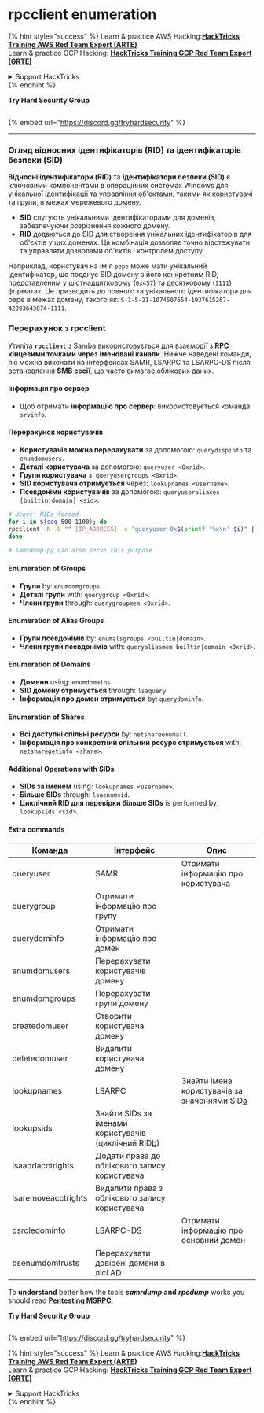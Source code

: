 # rpcclient enumeration

{% hint style="success" %}
Learn & practice AWS Hacking:<img src="/.gitbook/assets/arte.png" alt="" data-size="line">[**HackTricks Training AWS Red Team Expert (ARTE)**](https://training.hacktricks.xyz/courses/arte)<img src="/.gitbook/assets/arte.png" alt="" data-size="line">\
Learn & practice GCP Hacking: <img src="/.gitbook/assets/grte.png" alt="" data-size="line">[**HackTricks Training GCP Red Team Expert (GRTE)**<img src="/.gitbook/assets/grte.png" alt="" data-size="line">](https://training.hacktricks.xyz/courses/grte)

<details>

<summary>Support HackTricks</summary>

* Check the [**subscription plans**](https://github.com/sponsors/carlospolop)!
* **Join the** 💬 [**Discord group**](https://discord.gg/hRep4RUj7f) or the [**telegram group**](https://t.me/peass) or **follow** us on **Twitter** 🐦 [**@hacktricks\_live**](https://twitter.com/hacktricks\_live)**.**
* **Share hacking tricks by submitting PRs to the** [**HackTricks**](https://github.com/carlospolop/hacktricks) and [**HackTricks Cloud**](https://github.com/carlospolop/hacktricks-cloud) github repos.

</details>
{% endhint %}

**Try Hard Security Group**

<figure><img src="/.gitbook/assets/telegram-cloud-document-1-5159108904864449420.jpg" alt=""><figcaption></figcaption></figure>

{% embed url="https://discord.gg/tryhardsecurity" %}

***

### Огляд відносних ідентифікаторів (RID) та ідентифікаторів безпеки (SID)

**Відносні ідентифікатори (RID)** та **ідентифікатори безпеки (SID)** є ключовими компонентами в операційних системах Windows для унікальної ідентифікації та управління об'єктами, такими як користувачі та групи, в межах мережевого домену.

- **SID** слугують унікальними ідентифікаторами для доменів, забезпечуючи розрізнення кожного домену.
- **RID** додаються до SID для створення унікальних ідентифікаторів для об'єктів у цих доменах. Ця комбінація дозволяє точно відстежувати та управляти дозволами об'єктів і контролем доступу.

Наприклад, користувач на ім'я `pepe` може мати унікальний ідентифікатор, що поєднує SID домену з його конкретним RID, представленим у шістнадцятковому (`0x457`) та десятковому (`1111`) форматах. Це призводить до повного та унікального ідентифікатора для pepe в межах домену, такого як: `S-1-5-21-1074507654-1937615267-42093643874-1111`.


### **Перерахунок з rpcclient**

Утиліта **`rpcclient`** з Samba використовується для взаємодії з **RPC кінцевими точками через іменовані канали**. Нижче наведені команди, які можна виконати на інтерфейсах SAMR, LSARPC та LSARPC-DS після встановлення **SMB сесії**, що часто вимагає облікових даних.

#### Інформація про сервер

* Щоб отримати **інформацію про сервер**: використовується команда `srvinfo`.

#### Перерахунок користувачів

* **Користувачів можна перерахувати** за допомогою: `querydispinfo` та `enumdomusers`.
* **Деталі користувача** за допомогою: `queryuser <0xrid>`.
* **Групи користувача** з: `queryusergroups <0xrid>`.
* **SID користувача отримується** через: `lookupnames <username>`.
* **Псевдоніми користувачів** за допомогою: `queryuseraliases [builtin|domain] <sid>`.
```bash
# Users' RIDs-forced
for i in $(seq 500 1100); do
rpcclient -N -U "" [IP_ADDRESS] -c "queryuser 0x$(printf '%x\n' $i)" | grep "User Name\|user_rid\|group_rid" && echo "";
done

# samrdump.py can also serve this purpose
```
#### Enumeration of Groups

* **Групи** by: `enumdomgroups`.
* **Деталі групи** with: `querygroup <0xrid>`.
* **Члени групи** through: `querygroupmem <0xrid>`.

#### Enumeration of Alias Groups

* **Групи псевдонімів** by: `enumalsgroups <builtin|domain>`.
* **Члени групи псевдонімів** with: `queryaliasmem builtin|domain <0xrid>`.

#### Enumeration of Domains

* **Домени** using: `enumdomains`.
* **SID домену отримується** through: `lsaquery`.
* **Інформація про домен отримується** by: `querydominfo`.

#### Enumeration of Shares

* **Всі доступні спільні ресурси** by: `netshareenumall`.
* **Інформація про конкретний спільний ресурс отримується** with: `netsharegetinfo <share>`.

#### Additional Operations with SIDs

* **SIDs за іменем** using: `lookupnames <username>`.
* **Більше SIDs** through: `lsaenumsid`.
* **Циклічний RID для перевірки більше SIDs** is performed by: `lookupsids <sid>`.

#### **Extra commands**

| **Команда**         | **Інтерфейс**                                                                                                                                     | **Опис**                                                                                                                           |
| ------------------- | ------------------------------------------------------------------------------------------------------------------------------------------------- | ----------------------------------------------------------------------------------------------------------------------------------------- |
| queryuser           | SAMR                                                                                                                                              | Отримати інформацію про користувача                                                                                                                 |
| querygroup          | Отримати інформацію про групу                                                                                                                        |                                                                                                                                           |
| querydominfo        | Отримати інформацію про домен                                                                                                                       |                                                                                                                                           |
| enumdomusers        | Перерахувати користувачів домену                                                                                                                            |                                                                                                                                           |
| enumdomgroups       | Перерахувати групи домену                                                                                                                           |                                                                                                                                           |
| createdomuser       | Створити користувача домену                                                                                                                              |                                                                                                                                           |
| deletedomuser       | Видалити користувача домену                                                                                                                              |                                                                                                                                           |
| lookupnames         | LSARPC                                                                                                                                            | Знайти імена користувачів за значеннями SID[a](https://learning.oreilly.com/library/view/network-security-assessment/9781491911044/ch08.html#ch08fn8) |
| lookupsids          | Знайти SIDs за іменами користувачів (циклічний RID[b](https://learning.oreilly.com/library/view/network-security-assessment/9781491911044/ch08.html#ch08fn9)) |                                                                                                                                           |
| lsaaddacctrights    | Додати права до облікового запису користувача                                                                                                                      |                                                                                                                                           |
| lsaremoveacctrights | Видалити права з облікового запису користувача                                                                                                                 |                                                                                                                                           |
| dsroledominfo       | LSARPC-DS                                                                                                                                         | Отримати інформацію про основний домен                                                                                                            |
| dsenumdomtrusts     | Перерахувати довірені домени в лісі AD                                                                                                     |                                                                                                                                           |

To **understand** better how the tools _**samrdump**_ **and** _**rpcdump**_ works you should read [**Pentesting MSRPC**](../135-pentesting-msrpc.md).

**Try Hard Security Group**

<figure><img src="/.gitbook/assets/telegram-cloud-document-1-5159108904864449420.jpg" alt=""><figcaption></figcaption></figure>

{% embed url="https://discord.gg/tryhardsecurity" %}

{% hint style="success" %}
Learn & practice AWS Hacking:<img src="/.gitbook/assets/arte.png" alt="" data-size="line">[**HackTricks Training AWS Red Team Expert (ARTE)**](https://training.hacktricks.xyz/courses/arte)<img src="/.gitbook/assets/arte.png" alt="" data-size="line">\
Learn & practice GCP Hacking: <img src="/.gitbook/assets/grte.png" alt="" data-size="line">[**HackTricks Training GCP Red Team Expert (GRTE)**<img src="/.gitbook/assets/grte.png" alt="" data-size="line">](https://training.hacktricks.xyz/courses/grte)

<details>

<summary>Support HackTricks</summary>

* Check the [**subscription plans**](https://github.com/sponsors/carlospolop)!
* **Join the** 💬 [**Discord group**](https://discord.gg/hRep4RUj7f) or the [**telegram group**](https://t.me/peass) or **follow** us on **Twitter** 🐦 [**@hacktricks\_live**](https://twitter.com/hacktricks\_live)**.**
* **Share hacking tricks by submitting PRs to the** [**HackTricks**](https://github.com/carlospolop/hacktricks) and [**HackTricks Cloud**](https://github.com/carlospolop/hacktricks-cloud) github repos.

</details>
{% endhint %}

